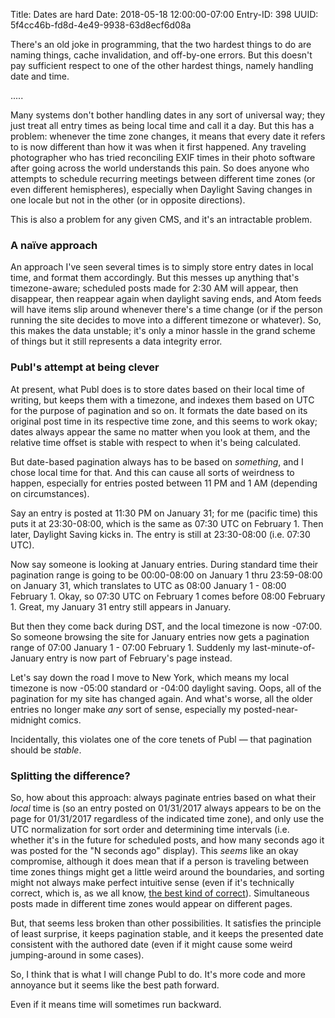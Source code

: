 Title: Dates are hard
Date: 2018-05-18 12:00:00-07:00
Entry-ID: 398
UUID: 5f4cc46b-fd8d-4e49-9938-63d8ecf6d08a

There's an old joke in programming, that the two hardest things to do are naming things, cache invalidation, and off-by-one errors. But this doesn't pay sufficient respect to one of the other hardest things, namely handling date and time.

.....

Many systems don't bother handling dates in any sort of universal way; they just treat all entry times as being local time and call it a day. But this has a problem: whenever the time zone changes, it means that every date it refers to is now different than how it was when it first happened. Any traveling photographer who has tried reconciling EXIF times in their photo software after going across the world understands this pain. So does anyone who attempts to schedule recurring meetings between different time zones (or even different hemispheres), especially when Daylight Saving changes in one locale but not in the other (or in opposite directions).

This is also a problem for any given CMS, and it's an intractable problem.

### A naïve approach

An approach I've seen several times is to simply store entry dates in local time, and format them accordingly. But this messes up anything that's timezone-aware; scheduled posts made for 2:30 AM will appear, then disappear, then reappear again when daylight saving ends, and Atom feeds will have items slip around whenever there's a time change (or if the person running the site decides to move into a different timezone or whatever). So, this makes the data unstable; it's only a minor hassle in the grand scheme of things but it still represents a data integrity error.

### Publ's attempt at being clever

At present, what Publ does is to store dates based on their local time of writing, but keeps them with a timezone, and indexes them based on UTC for the purpose of pagination and so on. It formats the date based on its original post time in its respective time zone, and this seems to work okay; dates always appear the same no matter when you look at them, and the relative time offset is stable with respect to when it's being calculated.

But date-based pagination always has to be based on *something*, and I chose local time for that. And this can cause all sorts of weirdness to happen, especially for entries posted between 11 PM and 1 AM (depending on circumstances).

Say an entry is posted at 11:30 PM on January 31; for me (pacific time) this puts it at 23:30-08:00, which is the same as 07:30 UTC on February 1. Then later, Daylight Saving kicks in. The entry is still at 23:30-08:00 (i.e. 07:30 UTC).

Now say someone is looking at January entries. During standard time their pagination range is going to be 00:00-08:00 on January 1 thru 23:59-08:00 on January 31, which translates to UTC as 08:00 January 1 - 08:00 February 1. Okay, so 07:30 UTC on February 1 comes before 08:00 February 1. Great, my January 31 entry still appears in January.

But then they come back during DST, and the local timezone is now -07:00. So someone browsing the site for January entries now gets a pagination range of 07:00 January 1 - 07:00 February 1. Suddenly my last-minute-of-January entry is now part of February's page instead.

Let's say down the road I move to New York, which means my local timezone is now -05:00 standard or -04:00 daylight saving. Oops, all of the pagination for my site has changed again. And what's worse, all the older entries no longer make *any* sort of sense, especially my posted-near-midnight comics.

Incidentally, this violates one of the core tenets of Publ — that pagination should be *stable*.

### Splitting the difference?

So, how about this approach: always paginate entries based on what their *local* time is (so an entry posted on 01/31/2017 always appears to be on the page for 01/31/2017 regardless of the indicated time zone), and only use the UTC normalization for sort order and determining time intervals (i.e. whether it's in the future for scheduled posts, and how many seconds ago it was posted for the "N seconds ago" display). This *seems* like an okay compromise, although it does mean that if a person is traveling between time zones things might get a little weird around the boundaries, and sorting might not always make perfect intuitive sense (even if it's technically correct, which is, as we all know, [the best kind of correct](https://www.youtube.com/watch?v=hou0lU8WMgo)). Simultaneous posts made in different time zones would appear on different pages.

But, that seems less broken than other possibilities. It satisfies the principle of least surprise, it keeps pagination stable, and it keeps the presented date consistent with the authored date (even if it might cause some weird jumping-around in some cases).

So, I think that is what I will change Publ to do. It's more code and more annoyance but it seems like the best path forward.

Even if it means time will sometimes run backward.
